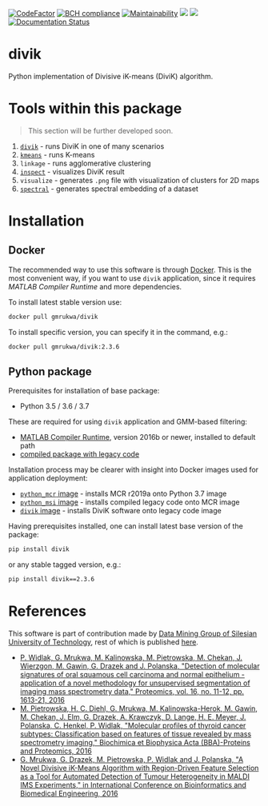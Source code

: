 [![CodeFactor](https://www.codefactor.io/repository/github/gmrukwa/divik/badge)](https://www.codefactor.io/repository/github/gmrukwa/divik)
[![BCH compliance](https://bettercodehub.com/edge/badge/gmrukwa/divik?branch=master)](https://bettercodehub.com/)
[![Maintainability](https://api.codeclimate.com/v1/badges/4cf5d42d0a0076c38445/maintainability)](https://codeclimate.com/github/gmrukwa/divik/maintainability)
![](https://github.com/gmrukwa/divik/workflows/Build%20and%20push%20deployment%20images/badge.svg)
![](https://github.com/gmrukwa/divik/workflows/Run%20unit%20tests%20in%20MCR%20environment/badge.svg)
[![Documentation Status](https://readthedocs.org/projects/divik/badge/?version=latest)](https://divik.readthedocs.io/en/latest/?badge=latest)

# divik

Python implementation of Divisive iK-means (DiviK) algorithm.

# Tools within this package

> This section will be further developed soon.

1) [`divik`](divik/_cli/divik.md) - runs DiviK in one of many scenarios
2) [`kmeans`](divik/_cli/auto_kmeans.md) - runs K-means
3) `linkage` - runs agglomerative clustering
4) [`inspect`](divik/_cli/inspect.md) - visualizes DiviK result
5) `visualize` - generates `.png` file with visualization of clusters for 2D
maps
6) [`spectral`](divik/_cli/spectral.md) - generates spectral embedding of a
dataset

# Installation

## Docker

The recommended way to use this software is through
[Docker](https://www.docker.com/). This is the most convenient way, if you want
to use `divik` application, since it requires *MATLAB Compiler Runtime*
and more dependencies.

To install latest stable version use:

```bash
docker pull gmrukwa/divik
```

To install specific version, you can specify it in the command, e.g.:

```bash
docker pull gmrukwa/divik:2.3.6
```

## Python package

Prerequisites for installation of base package:

- Python 3.5 / 3.6 / 3.7

These are required for using `divik` application and GMM-based filtering:

- [MATLAB Compiler Runtime](https://www.mathworks.com/products/compiler/matlab-runtime.html),
version 2016b or newer, installed to default path
- [compiled package with legacy code](https://github.com/spectre-team/matlab-legacy/releases/tag/legacy-v5.0.0)

Installation process may be clearer with insight into Docker images used for
application deployment:

- [`python_mcr` image](https://github.com/spectre-team/python_mcr) - installs
MCR r2019a onto Python 3.7 image
- [`python_msi` image](https://github.com/spectre-team/python_msi) - installs
compiled legacy code onto MCR image
- [`divik` image](https://github.com/spectre-team/spectre-divik/blob/master/dockerfile) -
installs DiviK software onto legacy code image

Having prerequisites installed, one can install latest base version of the
package:

```bash
pip install divik
```

or any stable tagged version, e.g.:

```bash
pip install divik==2.3.6
```

# References

This software is part of contribution made by [Data Mining Group of Silesian
University of Technology](http://www.zaed.polsl.pl/), rest of which is
published [here](https://github.com/ZAEDPolSl).

+ [P. Widlak, G. Mrukwa, M. Kalinowska, M. Pietrowska, M. Chekan, J. Wierzgon, M.
Gawin, G. Drazek and J. Polanska, "Detection of molecular signatures of oral
squamous cell carcinoma and normal epithelium - application of a novel
methodology for unsupervised segmentation of imaging mass spectrometry data,"
Proteomics, vol. 16, no. 11-12, pp. 1613-21, 2016][1]
+ [M. Pietrowska, H. C. Diehl, G. Mrukwa, M. Kalinowska-Herok, M. Gawin, M.
Chekan, J. Elm, G. Drazek, A. Krawczyk, D. Lange, H. E. Meyer, J. Polanska, C.
Henkel, P. Widlak, "Molecular profiles of thyroid cancer subtypes:
Classification based on features of tissue revealed by mass spectrometry
imaging," Biochimica et Biophysica Acta (BBA)-Proteins and Proteomics, 2016][2]
+ [G. Mrukwa, G. Drazek, M. Pietrowska, P. Widlak and J. Polanska, "A Novel
Divisive iK-Means Algorithm with Region-Driven Feature Selection as a Tool for
Automated Detection of Tumour Heterogeneity in MALDI IMS Experiments," in
International Conference on Bioinformatics and Biomedical Engineering, 2016][3]

[1]: http://onlinelibrary.wiley.com/doi/10.1002/pmic.201500458/pdf
[2]: http://www.sciencedirect.com/science/article/pii/S1570963916302175
[3]: http://link.springer.com/chapter/10.1007/978-3-319-31744-1_11
